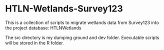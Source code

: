 # HTLN-Wetlands-Survey123

This is a collection of scripts to migrate wetlands data from Survey123 into 
the project database: HTLNWetlands

The src directory is my dumping ground and dev folder. Executable scripts will
be stored in the R folder.

